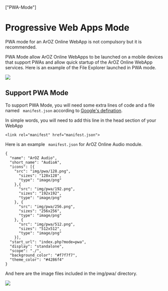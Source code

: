 ["PWA-Mode"]
# Progressive Web Apps Mode
PWA mode for an ArOZ Online WebApp is not compulsory but it is recommended.

PWA Mode allow ArOZ Online WebApps to be launched on a mobile devices that support PWAs and allow quick startup of the ArOZ Online WebApp services. Here is an example of the File Explorer launched in PWA mode.

![](img/9/0.png)

## Support PWA Mode
To support PWA Mode, you will need some extra lines of code and a file named <code> manifest.json</code> according to [Google's defination](https://developers.google.com/web/fundamentals/web-app-manifest/).

In simple words, you will need to add this line in the head section of your WebApp

```
<link rel="manifest" href="manifest.json">
```

Here is an example <code> manifest.json</code> for ArOZ Online Audio module.

```
{
  "name": "ArOZ Audio",
  "short_name": "AudioA",
  "icons": [{
    "src": "img/pwa/128.png",
      "sizes": "128x128",
      "type": "image/png"
    },{
      "src": "img/pwa/192.png",
      "sizes": "192x192",
      "type": "image/png"
    }, {
      "src": "img/pwa/256.png",
      "sizes": "256x256",
      "type": "image/png"
    }, {
      "src": "img/pwa/512.png",
      "sizes": "512x512",
      "type": "image/png"
    }],
  "start_url": "index.php?mode=pwa",
  "display": "standalone",
  "scope": "./",
  "background_color": "#f7f7f7",
  "theme_color": "#4286f4"
}
```
And here are the image files included in the img/pwa/ directory.

![](img/9/1.png)
